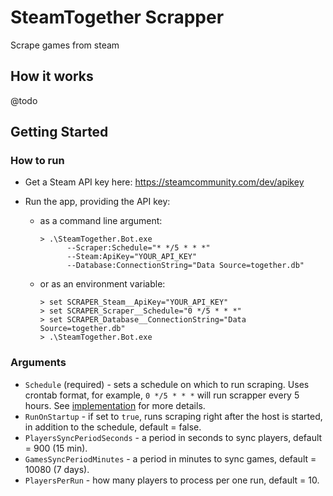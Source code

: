# SteamTogether Scrapper

Scrape games from steam

## How it works

@todo

## Getting Started

### How to run

- Get a Steam API key here: <https://steamcommunity.com/dev/apikey>
- Run the app, providing the API key:

  - as a command line argument:

    ```shell
    > .\SteamTogether.Bot.exe
          --Scraper:Schedule="* */5 * * *"
          --Steam:ApiKey="YOUR_API_KEY"
          --Database:ConnectionString="Data Source=together.db"
    ```

  - or as an environment variable:

    ```shell
    > set SCRAPER_Steam__ApiKey="YOUR_API_KEY"
    > set SCRAPER_Scraper__Schedule="0 */5 * * *"
    > set SCRAPER_Database__ConnectionString="Data Source=together.db"
    > .\SteamTogether.Bot.exe
    ```

### Arguments

- `Schedule` (required) - sets a schedule on which to run scraping.
  Uses crontab format, for example, `0 */5 * * *` will run scrapper every 5 hours.
  See [implementation](https://github.com/atifaziz/NCrontab#ncrontab-crontab-for-net) for more details.
- `RunOnStartup` - if set to `true`, runs scraping right after the host is started, in addition to the schedule, default = false.
- `PlayersSyncPeriodSeconds` - a period in seconds to sync players, default = 900 (15 min).
- `GamesSyncPeriodMinutes` - a period in minutes to sync games, default = 10080 (7 days).
- `PlayersPerRun` - how many players to process per one run, default = 10.
